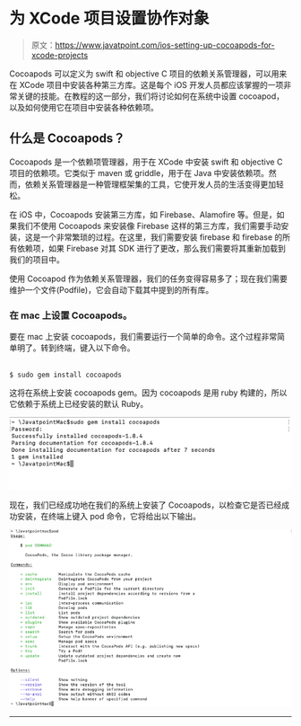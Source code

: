 # 为 XCode 项目设置协作对象

> 原文：<https://www.javatpoint.com/ios-setting-up-cocoapods-for-xcode-projects>

Cocoapods 可以定义为 swift 和 objective C 项目的依赖关系管理器，可以用来在 XCode 项目中安装各种第三方库。这是每个 iOS 开发人员都应该掌握的一项非常关键的技能。在教程的这一部分，我们将讨论如何在系统中设置 cocoapod，以及如何使用它在项目中安装各种依赖项。

## 什么是 Cocoapods？

Cocoapods 是一个依赖项管理器，用于在 XCode 中安装 swift 和 objective C 项目的依赖项。它类似于 maven 或 griddle，用于在 Java 中安装依赖项。然而，依赖关系管理器是一种管理框架集的工具，它使开发人员的生活变得更加轻松。

在 iOS 中，Cocoapods 安装第三方库，如 Firebase、Alamofire 等。但是，如果我们不使用 Cocoapods 来安装像 Firebase 这样的第三方库，我们需要手动安装，这是一个非常繁琐的过程。在这里，我们需要安装 firebase 和 firebase 的所有依赖项，如果 Firebase 对其 SDK 进行了更改，那么我们需要将其重新加载到我们的项目中。

使用 Cocoapod 作为依赖关系管理器，我们的任务变得容易多了；现在我们需要维护一个文件(Podfile)，它会自动下载其中提到的所有库。

### 在 mac 上设置 Cocoapods。

要在 mac 上安装 cocoapods，我们需要运行一个简单的命令。这个过程非常简单明了。转到终端，键入以下命令。

```

$ sudo gem install cocoapods

```

这将在系统上安装 cocoapods gem。因为 cocoapods 是用 ruby 构建的，所以它依赖于系统上已经安装的默认 Ruby。

![Setting up Cocoapods for XCode Projects](img/767937d015ef430a5b1145ed3c18651c.png)

现在，我们已经成功地在我们的系统上安装了 Cocoapods，以检查它是否已经成功安装，在终端上键入 pod 命令，它将给出以下输出。

![Setting up Cocoapods for XCode Projects](img/98a5344b152929adeae81615ad67b167.png)

* * *